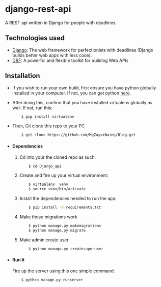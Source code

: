 # django-rest-api
A REST api written in Django for people with deadlines

## Technologies used
* [Django](https://www.djangoproject.com/): The web framework for perfectionists with deadlines (Django builds better web apps with less code).
* [DRF](https://www.django-rest-framework.org/): A powerful and flexible toolkit for building Web APIs


## Installation
* If you wish to run your own build, first ensure you have python globally installed in your computer. If not, you can get python [here](https://www.python.org").
* After doing this, confirm that you have installed virtualenv globally as well. If not, run this:
    ```bash
        $ pip install virtualenv
    ```
* Then, Git clone this repo to your PC
    ```bash
        $ git clone https://github.com/MgZayarNaing/Blog.git
    ```

* #### Dependencies
    1. Cd into your the cloned repo as such:
        ```bash
            $ cd Django_api
        ```
    2. Create and fire up your virtual environment:
        ```bash
            $ virtualenv  venv
            $ source venv/bin/activate
        ```
    3. Install the dependencies needed to run the app:
        ```bash
            $ pip install -r requirements.txt
        ```
    4. Make those migrations work
        ```bash
            $ python manage.py makemigrations
            $ python manage.py migrate
        ```
    4. Make admin create user
        ```bash
            $ python manage.py createsuperuser
        ```

* #### Run It
    Fire up the server using this one simple command:
    ```bash
        $ python manage.py runserver
    ```
